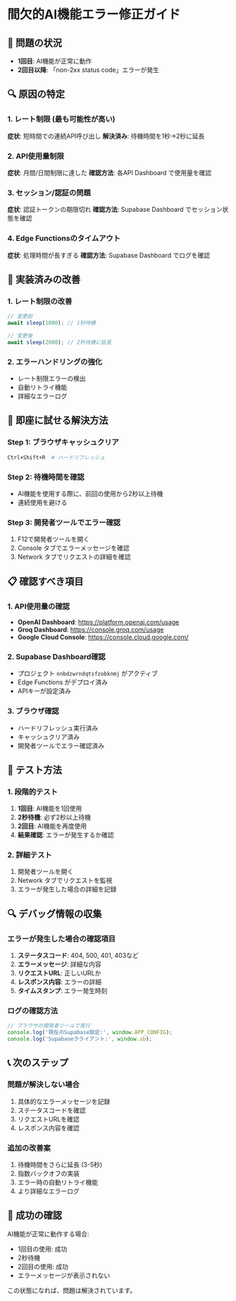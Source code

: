 # 間欠的AI機能エラー修正ガイド

## 🚨 問題の状況
- **1回目**: AI機能が正常に動作
- **2回目以降**: 「non-2xx status code」エラーが発生

## 🔍 原因の特定

### 1. レート制限 (最も可能性が高い)
**症状**: 短時間での連続API呼び出し
**解決済み**: 待機時間を1秒→2秒に延長

### 2. API使用量制限
**症状**: 月間/日間制限に達した
**確認方法**: 各API Dashboard で使用量を確認

### 3. セッション/認証の問題
**症状**: 認証トークンの期限切れ
**確認方法**: Supabase Dashboard でセッション状態を確認

### 4. Edge Functionsのタイムアウト
**症状**: 処理時間が長すぎる
**確認方法**: Supabase Dashboard でログを確認

## 🔧 実装済みの改善

### 1. レート制限の改善
```javascript
// 変更前
await sleep(1000); // 1秒待機

// 変更後
await sleep(2000); // 2秒待機に延長
```

### 2. エラーハンドリングの強化
- レート制限エラーの検出
- 自動リトライ機能
- 詳細なエラーログ

## 🎯 即座に試せる解決方法

### Step 1: ブラウザキャッシュクリア
```bash
Ctrl+Shift+R  # ハードリフレッシュ
```

### Step 2: 待機時間を確認
- AI機能を使用する際に、前回の使用から2秒以上待機
- 連続使用を避ける

### Step 3: 開発者ツールでエラー確認
1. F12で開発者ツールを開く
2. Console タブでエラーメッセージを確認
3. Network タブでリクエストの詳細を確認

## 📋 確認すべき項目

### 1. API使用量の確認
- **OpenAI Dashboard**: https://platform.openai.com/usage
- **Groq Dashboard**: https://console.groq.com/usage
- **Google Cloud Console**: https://console.cloud.google.com/

### 2. Supabase Dashboard確認
- プロジェクト `nnbdzwrndqtsfzobknmj` がアクティブ
- Edge Functions がデプロイ済み
- APIキーが設定済み

### 3. ブラウザ確認
- ハードリフレッシュ実行済み
- キャッシュクリア済み
- 開発者ツールでエラー確認済み

## 🚀 テスト方法

### 1. 段階的テスト
1. **1回目**: AI機能を1回使用
2. **2秒待機**: 必ず2秒以上待機
3. **2回目**: AI機能を再度使用
4. **結果確認**: エラーが発生するか確認

### 2. 詳細テスト
1. 開発者ツールを開く
2. Network タブでリクエストを監視
3. エラーが発生した場合の詳細を記録

## 🔍 デバッグ情報の収集

### エラーが発生した場合の確認項目
1. **ステータスコード**: 404, 500, 401, 403など
2. **エラーメッセージ**: 詳細な内容
3. **リクエストURL**: 正しいURLか
4. **レスポンス内容**: エラーの詳細
5. **タイムスタンプ**: エラー発生時刻

### ログの確認方法
```javascript
// ブラウザの開発者ツールで実行
console.log('現在のSupabase設定:', window.APP_CONFIG);
console.log('Supabaseクライアント:', window.sb);
```

## 📞 次のステップ

### 問題が解決しない場合
1. 具体的なエラーメッセージを記録
2. ステータスコードを確認
3. リクエストURLを確認
4. レスポンス内容を確認

### 追加の改善案
1. 待機時間をさらに延長 (3-5秒)
2. 指数バックオフの実装
3. エラー時の自動リトライ機能
4. より詳細なエラーログ

## 🎯 成功の確認

AI機能が正常に動作する場合:
- 1回目の使用: 成功
- 2秒待機
- 2回目の使用: 成功
- エラーメッセージが表示されない

この状態になれば、問題は解決されています。
